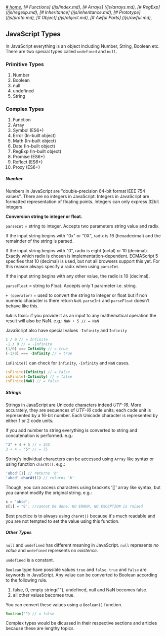 ###### *[# home](https://tashbalrai.github.io)*, [# Functions] (/js/index.md), [# Arrays] (/js/arrays.md), [# RegExp] (/js/regexp.md), [# Inheritance] (/js/inheritance.md), [# Prototype] (/js/proto.md), [# Object] (/js/object.md), [# Awful Parts] (/js/awful.md),

## JavaScript Types

In JavaScript everything is an object including Number, String, Boolean etc. There are two special types called ```undefined``` and ```null```.

### Primitive Types
1. Number
2. Boolean
3. null
4. undefined
5. String

### Complex Types
1. Function
2. Array
3. Symbol (ES6+)
4. Error (In-built object)
5. Math (In-built object)
6. Date (In-built object)
7. RegExp (In-built object)
8. Promise (ES6+)
9. Reflect (ES6+)
10. Proxy (ES6+)

##### Number
Numbers in JavaScript are "double-precision 64-bit format IEEE 754 values". There are no integers in JavaScript. Integers in JavaScript are formatted representation of floating points. Integers can only express 32bit integers.

**Conversion string to integer or float.**

```parseInt``` = string to integer. Accepts two parameters string value and radix.

If the input string begins with "0x" or "0X", radix is 16 (hexadecimal) and the remainder of the string is parsed.

If the input string begins with "0", radix is eight (octal) or 10 (decimal).  Exactly which radix is chosen is implementation-dependent.  ECMAScript 5 specifies that 10 (decimal) is used, but not all browsers support this yet.  For this reason always specify a radix when using ```parseInt```.

If the input string begins with any other value, the radix is 10 (decimal).

```parseFloat``` = string to Float. Accepts only 1 parameter i.e. string.

```+ (operator)``` = used to convert the string to integer or float but if non numeric character is there return ```NaN```. ```parseInt``` and ```parseFloat``` doesn't behave like this.

```NaN``` is toxic: if you provide it as an input to any mathematical operation the result will also be NaN.
e.g.: ```NaN + 5 // = NaN```

JavaScript also have special values ```-Infinity``` and ```Infinity```

```javascript
1 / 0 // = Infinite
-1 / 0 // = -Infinite
(1/0) === Infinity // = true
(-1/0) === -Infinity // = true
```

```isFinite()``` can check for ```Infinity```, ```-Infinity``` and ```NaN``` cases.
```javascript
isFinite(Infinity) // = false
isFinite(-Infinity) // = false
isFinite(NaN) // = false
```
##### Strings
Strings in JavaScript are Unicode characters indeed *UTF-16*. More accurately, they are sequences of *UTF-16* code units; each code unit is represented by a 16-bit number. Each Unicode character is represented by either 1 or 2 code units.

If you add number to string everything is converted to string and concatenation is performed.
e.g.: 
```javascript
"3" + 4 + 5 // = 345
3 + 4 + "5" // = 75
```

String's individual characters can be accessed using ```Array``` like syntax or using function ```charAt()```.
e.g.:
```javascript
'abcd'[1] // returns 'b'
'abcd'.charAt(1) // returns 'b'
```

Though, you can access characters using brackets '[]' array like syntax, but you cannot modify the original string.
e.g.:
```javascript
s = 'abcd';
s[1] = 'E'; //cannot be done. NO ERROR, NO EXCEPTION is raised
```

Best practice is to always using ```charAt()``` because it's much readable and you are not tempted to set the value using this function.

##### Other Types
```null``` and ```undefined``` has different meaning in JavaScript. ```null``` represents *no value* and ```undefined``` represents *no existence*.

```undefined``` is a constant.

```Boolean``` type have possible values ```true``` and ```false```. ```true``` and ```false``` are keywords in JavaScript. Any value can be converted to Boolean according to the following rule.
1. false, 0, empty string(""), undefined, null and NaN becomes false.
2. all other values becomes true.

You can convert these values using a ```Boolean()``` function.
```javascript
Boolean("") // = false
```
Complex types would be dicussed in their respective sections and articles because these are lengthy topics.